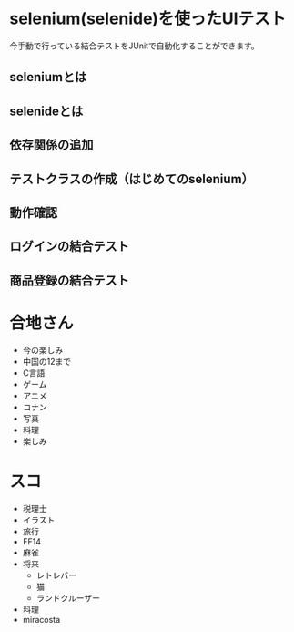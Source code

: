 # selenium(selenide)を使ったUIテスト

今手動で行っている結合テストをJUnitで自動化することができます。

## seleniumとは

## selenideとは

## 依存関係の追加

## テストクラスの作成（はじめてのselenium）

## 動作確認

## ログインの結合テスト

## 商品登録の結合テスト



# 合地さん

- 今の楽しみ
- 中国の12まで
- C言語
- ゲーム
- アニメ
- コナン
- 写真
- 料理
- 楽しみ

# スコ

- 税理士
- イラスト
- 旅行
- FF14
- 麻雀
- 将来
  - レトレバー
  - 猫
  - ランドクルーザー
- 料理
- miracosta